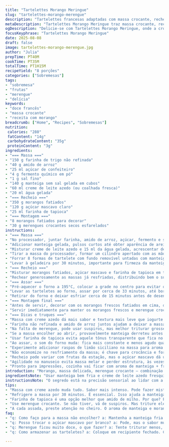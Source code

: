 ```yaml
---
title: "Tartelettes Morango Meringue"
slug: "tartelettes-morango-merengue"
description: "Tartelettes francesas adaptadas com massa crocante, recheio suculento de morangos levemente adocicados e toque crocante de merengue. Massa feita com farinha e amido de arroz para textura diferente, iogurte substituído por creme de leite azedo para untuosidade e sabor mais fresco. Morangos misturados com açúcar mascavo e farinha de tapioca, que cria firmeza sem pesar. Assar até dourar, sensação do aroma de manteiga e morangos exalando. Finalizar com morangos frescos e pedaços de merengue crocante, cria contraste de temperaturas e texturas. Aprendi que massa precisa descansar e refrigeração evita encolhimento indesejado. Texturas, aromas, cores. No forno, balaio de sensações confirmando ponto pelo cheiro e cor da crosta."
metaDescription: "Tartelettes Morango Meringue traz massa crocante, recheio de morangos suculentos, e merengue crocante para uma experiência saborosa"
ogDescription: "Delicie-se com Tartelettes Morango Meringue, onde a crocância da massa se encontra com morangos e merengue crocante"
focusKeyphrase: "Tartelettes Morango Meringue"
date: 2025-08-08
draft: false
image: tartelettes-morango-merengue.jpg
author: "Julia"
prepTime: PT40M
cookTime: PT35M
totalTime: PT1H15M
recipeYield: "8 porções"
categories: ["Sobremesas"]
tags:
- "sobremesa"
- "frutas"
- "merengue"
- "delícia"
keywords:
- "doce francês"
- "massa crocante"
- "receita com morango"
breadcrumb: ["Home", "Recipes", "Sobremesas"]
nutrition: 
 calories: "280"
 fatContent: "14g"
 carbohydrateContent: "35g"
 proteinContent: "3g"
ingredients:
- "=== Massa ==="
- "150 g farinha de trigo não refinada"
- "40 g amido de arroz"
- "25 ml açúcar de confeiteiro"
- "4 g fermento químico em pó"
- "1 g sal fino"
- "140 g manteiga sem sal gelada em cubos"
- "60 ml creme de leite azedo (ou coalhada fresca)"
- "20 ml água gelada"
- "=== Recheio ==="
- "350 g morangos fatiados"
- "120 g açúcar mascavo claro"
- "25 ml farinha de tapioca"
- "=== Montagem ==="
- "8 morangos fatiados para decorar"
- "30 g merengues crocantes secos esfarelados"
instructions:
- "=== Massa ==="
- "No processador, juntar farinha, amido de arroz, açúcar, fermento e sal. Pulsar para misturar."
- "Adicionar manteiga gelada, pulsos curtos até obter aparência de areia grossa; pedaços do tamanho de grãos de milho, não virar pasta."
- "Misturar creme de leite azedo e 15 ml da água gelada, acrescentar devagar enquanto pulsa, só até começar a ligar. Se estiver seca, pingue o restante da água, poucos ml de cada vez, cuidado para não exagerar."
- "Tirar a massa do processador, formar um cilindro apertado com as mãos, cortar em 8 pedaços iguais. Em superfície enfarinhada abrir cada pedaço com rolo, disco de 12 cm, cerca de 3 mm de espessura. Massa fina, não quebrar ao vencer resistência."
- "Forrar 8 formas de tartelete com fundo removível untadas com manteiga. Pressionar levemente para encaixar nas laterais, sem esticar demais a massa, para evitar retrair na hora do cozimento."
- "Levar à geladeira por 30 minutos, importante para firmeza da manteiga e evitar encolhimento na hora de assar."
- "=== Recheio ==="
- "Misturar morangos fatiados, açúcar mascavo e farinha de tapioca em tigela. Tapioca bem melhor que amido de milho para esse tipo de recheio: absorve líquido e deixa cremoso, sem deixar empapado."
- "Rechear generosamente as massas já resfriadas, distribuindo bem o suco junto com os morangos na massa."
- "=== Assar ==="
- "Pré-aquecer o forno a 195°C, colocar a grade no centro para evitar que o fundo asse muito rápido ou queime."
- "Levar as tarteletes ao forno, assar por cerca de 33 minutos, até borda dourada e massa firme ao toque. O cheiro de manteiga quente e morango começando a caramelizar é sinal. Se perceber que começa a queimar na borda, cobrir com folha de alumínio leve para continuar cozinhando sem escurecer demais."
- "Retirar do forno e deixar esfriar cerca de 15 minutos antes de desenformar, pra firmeza do recheio."
- "=== Montagem final ==="
- "Antes de servir, decorar com os morangos frescos fatiados em cima, distribuídos sem pesar. Por cima, salpicar os pedaços de merengue crocante, contrastando frio e quente, macio e crocante. Dá uma textura diferente, eu prefiro usar merengue artesanal; o comprado pode ter muito açúcar e ser enjoativo. Se não tiver, pode substituir por nibs de cacau para toque amargo e crocante."
- "Servir imediatamente para manter os morangos frescos e merengue crocante. Se deixar muito tempo, a umidade murcha o merengue e endurece a massa."
- "=== Dicas e truques ==="
- "Massa com creme azedo dá mais sabor e textura mais leve que iogurte. Se não tiver fresco, misture creme de leite com algumas gotas de limão e deixe descansar 10 minutos antes de usar."
- "Farinha não refinada e amido de arroz juntos ajudam a deixar a massa mais quebradiça, menos elástica, ideal para tartes finas."
- "Na falta de merengue, pode usar suspiros, mas melhor triturar grosseiramente para contrastar com a maciez da fruta."
- "Se a massa encolher ao abrir, provavelmente manteiga derreteu antes do tempo, massa precisa estar sempre fria e rápida na manipulação."
- "Usar farinha de tapioca evita aquele tônus transparente que fica no recheio com amido de milho, deixa mais natural e menos pastoso."
- "Ao assar, o som do forno muda: fica mais constante e menos agudo quando a crosta fica dourada, experiência que aprendi com tartes doces e salgadas."
- "Experimente adicionar raspas de limão siciliano na massa para aroma extra, combina muito com morango. Eu uso poucas por vez, não exagere."
- "Não economize no resfriamento da massa; é chave para crocância e formato final."
- "Recheio pode variar com frutas da estação, mas o açúcar mascavo dá uma profundidade diferente que açúcar branco clássico não alcança."
- "Agilidade no manuseio evita massa melar e perder estrutura, às vezes vale abrir apenas 4 massas e congelar o restante enrolado para assar depois."
- "Pronto para impressões, cozinha vai ficar com aroma de manteiga + frutas e uma expectativa boa no ar."
introduction: "Morango, massa delicada, merengue crocante — combinação clássica que exige técnica e sensibilidade com tempos e temperaturas. A massa seca precisa de descanso rigoroso para não tornar a tartelette dura demais ou encolher. Aqui, misturo farinha de trigo comum com amido de arroz para uma textura mais quebradiça, um toque aprendido com confeiteiros franceses experientes. Substituo o iogurte por creme de leite azedo para dar untuosidade sem amaciar demais a massa, ideia que veio de uma receita antiga de biscoitos. No recheio, troco açúcar branco por mascavo para aroma tostado e farinha de tapioca para dar estabilidade, evitando textura pastosa. O toque final vem do merengue, quebrado grosseiramente, trazendo crocância que contrasta com frutas macias e massa sedosa. A prática me ensinou a não confiar só no tempo do forno, mas também nos aromas e na cor dourada suave quando o forno canta o fim da etapa."
ingredientsNote: "Usar manteiga bem fria e creme de leite azedo fresquinho faz toda diferença, além de garantir que o sabor não se perca. Evitar amassos longos para não desenvolver glúten demais na massa, que endurece a crosta. O creme azedo pode ser improvisado misturando-se creme de leite fresco com 1 colher de chá de suco de limão, descansado por 10 minutos. Farinha de trigo não refinada dá sabor mais pronunciado e ajuda a massa quebrar, enquanto o amido de arroz torna a textura mais delicada, menos elástica. Trocar açúcar branco pelo mascavo traz um sabor terroso e equilibrado com o morango. Farinha de tapioca no lugar do amido de milho melhora a consistência do recheio, evitando que fique aguado ou empapado. O merengue crocante é opcional, mas recomendado para dar contraste de textura e temperatura, importante para o impacto final."
instructionsNote: "O segredo está na precisão sensorial ao lidar com a massa: usar pulsos curtos no processador para manter pedaços de manteiga intactos, criando uma massa quebradiça após assada. Refrigeração da massa na forma é crucial para evitar que encolha ou perca o formato na hora de assar. No forno, o calor certo é fundamental para dourar a crosta e cozinhar o recheio sem amolecer demais a massa. Observar a fragrância, o brilho da crosta e até o som do forno ajuda a identificar o momento ideal. Deixar esfriar para que o recheio assente e não escorra ao desenformar. Decorar na hora para o contraste entre o quente do recheio, o frio dos morangos frescos e o crocante do merengue garantir textura e sabor equilibrados. Caso precise conservar, armazenar em recipiente fechado e consumir no mesmo dia para preservar crocância e frescor."
tips:
- "Massa com creme azedo muda tudo. Sabor mais intenso. Pode fazer mistura com creme de leite e limão. Deixe descansar, é fundamental. Observe a textura; não pode ficar grudento."
- "Refrigere a massa por 30 minutos. É essencial. Isso ajuda a manteiga a firmar. Se não, vai encolher. O calor do forno é amigo e inimigo ao mesmo tempo."
- "Farinha de tapioca é uma opção melhor que amido de milho. Por que? Porque ela não deixa aquele aspecto empapado no recheio. O resultado é mais cremoso. Esse detalhe faz diferença."
- "Use merengue crocante. Se não tiver, vá de suspiros. Mas triture eles. Quer textura? Contraste frio com quente. Isso aqui é um truque clássico. Sinta a diferença que isso cria."
- "A cada assada, preste atenção no cheiro. O aroma de manteiga e morango é um baita indicativo. Além disso, a coloração dourada é o sinal. Evite se apressar; paciência conta muito."
faq:
- "q: Como faço para a massa não encolher? a: Mantenha a manteiga fria. Refrigere bem. Use pulos curtos no processador. Não deixe trabalhar demais a massa. Esses passos ajudam muito."
- "q: Posso trocar o açúcar mascavo por branco? a: Pode, mas o sabor muda. O mascavo dá um toque especial. Variedade de sabores. Clássico é bom, mas esse terroso vale a pena experimentar."
- "q: Merengue ficou muito doce, o que fazer? a: Tente triturar menos, isso ajuda. Pode também comparar com nibs de cacau para amargor. Um adendo ao toque crocante. Misture ao gosto."
- "q: Como armazenar as tarteletes? a: Coloque em recipiente fechado. Consuma no mesmo dia. Omerengue murcha rápido. Se demorar, a massa perde a crocância. Melhor garantir a frescura."

---
```

